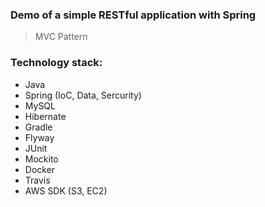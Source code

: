 
### Demo of a simple RESTful application with Spring
>
> MVC Pattern

### Technology stack:
+ Java
+ Spring (IoC, Data, Sercurity)
+ MySQL
+ Hibernate
+ Gradle
+ Flyway
+ JUnit
+ Mockito
+ Docker
+ Travis
+ AWS SDK (S3, EC2)

